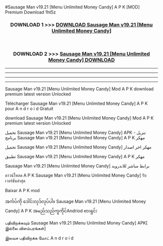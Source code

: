#Sausage Man  v19.21 [Menu Unlimited Money Candy] A P K [MOD] Premium Download 1ht5z



<div align="center">

<h3>DOWNLOAD 1 >>> <a href="https://teeasianyam.web.app?sq=Sausage Man  v19.21 [Menu Unlimited Money Candy]">DOWNLOAD Sausage Man  v19.21 [Menu Unlimited Money Candy] </a></h3><br>

<h3>DOWNLOAD 2 >>> <a href="https://teeasianyam.web.app?sq=Sausage Man  v19.21 [Menu Unlimited Money Candy] ">Sausage Man  v19.21 [Menu Unlimited Money Candy]  DOWNLOAD </a></h3>

</div>


----------------------------------------------------------

----------------------------------------------------------

----------------------------------------------------------

----------------------------------------------------------


Sausage Man  v19.21 [Menu Unlimited Money Candy]  Mod A P K download premium latest version Unlocked

Télécharger Sausage Man  v19.21 [Menu Unlimited Money Candy]  A P K pour A n d r o i d Gratuit

download Sausage Man  v19.21 [Menu Unlimited Money Candy]  Mod A P K premium latest version Unlocked

تحميل Sausage Man  v19.21 [Menu Unlimited Money Candy]  APK - تنزيل برنامج Sausage Man  v19.21 [Menu Unlimited Money Candy]  A P K مهكر

تحميل Sausage Man  v19.21 [Menu Unlimited Money Candy]  مهكر اخر اصدار

تطبيق Sausage Man  v19.21 [Menu Unlimited Money Candy]  A P K مهكر

Sausage Man  v19.21 [Menu Unlimited Money Candy]  برابط مباشر للاندرويد

ดาวน์โหลด A P K Sausage Man  v19.21 [Menu Unlimited Money Candy]  รับเวอร์ชันล่าสุด

Baixar A P K mod

အက်ပ်ကို ဒေါင်းလုဒ်လုပ်ပါ။ Sausage Man  v19.21 [Menu Unlimited Money Candy]  A P K အမည်သည်ကူကိုင်Andriod ဗားရှင်း

பதிவிறக்கவும் Sausage Man  v19.21 [Menu Unlimited Money Candy]  APK[ இல்லை விளம்பரங்கள்] 
 
இலவச பதிவிறக்க மோட் A n d r o i d




